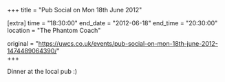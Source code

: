 +++
title = "Pub Social on Mon 18th June 2012"

[extra]
time = "18:30:00"
end_date = "2012-06-18"
end_time = "20:30:00"
location = "The Phantom Coach"

original = "https://uwcs.co.uk/events/pub-social-on-mon-18th-june-2012-1474489064390/"    
+++

Dinner at the local pub :)

